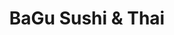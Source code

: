 ---
layout: place
title: BaGu Sushi & Thai
permalink: /minnesota/minneapolis/bagu-sushi-thai.html
stateAbbr: MN
stateName: Minnesota
cityName: Minneapolis
seo:
  type: restaurant
  links: https://bagusushi.com/
place_id: ChIJlT0LsdQn9ocR4MpC0xFDdgE
photos:
  - name: >-
      places/ChIJlT0LsdQn9ocR4MpC0xFDdgE/photos/AeeoHcL65nrPdPZjk8Opv_0npQaXoEc_oxMCXxoo688cvGqXVvcVoUGieELiu8segLk2e9lhDIdebm6PFxJHBbzvsgtvOxfdAbDkc44kNqqyxjS3W6Ll-cn70UIq-Rn8F5MG8JI0u8LHJ_kfnraGjrDUmTSP_dk7JGTunfx4OgPJk9UXMXOH8cKz-VEOKmdWLIX7UFb00gVNq7AqTXbloi9Uppw_6Ozc1ZBhzRZ4rxgZnMB1aJ0IeQVtYKEjwi25xIfX4XnmN1RflWr2FN6PEPe0ErofVqhcvjzbkbeV4lRvkKj4g6yjKx50qp9XaNhjY8pcAs4ZE6pcHREeg-acLDPsRdnCZQaPdAOffnYt-8StsK9KjJ2V5ggwL7t4cAjHyaHzbQN_f4GKZAx02fs82yfIuwABhpmUfvqldyHxf7KEMj8
    widthPx: 2268
    heightPx: 4032
    authorAttributions:
      - displayName: David Speidel
        uri: https://maps.google.com/maps/contrib/111799550478985548024
        photoUri: >-
          https://lh3.googleusercontent.com/a-/ALV-UjUSD7L_PYxb22KP5WLFVIhU7bE8XV0JDiZs-3J7rgygX_qlsXzJMw=s100-p-k-no-mo
    flagContentUri: >-
      https://www.google.com/local/imagery/report/?cb_client=maps_api_places.places_api&image_key=!1e10!2sCIHM0ogKEICAgICT44Saeg&hl=en-US
    googleMapsUri: >-
      https://www.google.com/maps/place//data=!3m4!1e2!3m2!1sCIHM0ogKEICAgICT44Saeg!2e10!4m2!3m1!1s0x87f627d4b10b3d95:0x1764311d342cae0
  - name: >-
      places/ChIJlT0LsdQn9ocR4MpC0xFDdgE/photos/AeeoHcJkQ-p3dr7iYa3l0W6WdPPqCpcbaD_uQF_ehMa788_g_gSfpLF7RrGENEkYeA4yvyAHeXhuaZ_bb2IZrVIamPwWblU0FNARYxa_bs_Cf5ZT065NQeZMJ-t_iBDS1pmROTRg2hCjk-euBOAI2A4Gp8dPsVZmAOvztCuAIxgCOn2CKHUhD11kDqIwed-ivfreOI5Db8FNjc5G2fpbHTXd5n2qplpzaNIsAvzToX8EEyCrZvkL1Zw6a2ydm6X49Xmnz5YvuEyMtBI3fZI7mZqleVhhKoNPYKfVvafPy3gAlQQ1aA
    widthPx: 2448
    heightPx: 3264
    authorAttributions:
      - displayName: BaGu Sushi & Thai
        uri: https://maps.google.com/maps/contrib/105874581359170965222
        photoUri: >-
          https://lh3.googleusercontent.com/a-/ALV-UjUA3Rf3Lb8jnTAKsX7ry-hHLUtJjwlhPof8b4IM3ow1RlCDBPQ=s100-p-k-no-mo
    flagContentUri: >-
      https://www.google.com/local/imagery/report/?cb_client=maps_api_places.places_api&image_key=!1e10!2sAF1QipO82oE5IHaKZoajuzYf5OuCuRolBjdkFXP05xUH&hl=en-US
    googleMapsUri: >-
      https://www.google.com/maps/place//data=!3m4!1e2!3m2!1sAF1QipO82oE5IHaKZoajuzYf5OuCuRolBjdkFXP05xUH!2e10!4m2!3m1!1s0x87f627d4b10b3d95:0x1764311d342cae0
  - name: >-
      places/ChIJlT0LsdQn9ocR4MpC0xFDdgE/photos/AeeoHcL_DHOEmR8GoWrNwyNdpPTmRL9o7bYoBVwJYgtg7lfrolFaAALMlbzYxDnLU_-Z1YwY-ri0sghSEUcaqAS5VL08xe_FKlrLF91oLEhgeiqYf4GELpiRX4SJOU0azT41n2r0JEc8mgAwnxAIIU5DQsucHpZX1wTl05Mj9InuV1glogrpjBqzBgEF9ivgtLo2SxoCi5r6aZugK0Tvz5Ui6S-4ndF4faoDMUUT2UE-zhx48tNp2rlyMfWnyol_oZVcF8dQknl_7nQW9XuMCO1_sHB9zX7finBuPjoQPPROJP8cLDTrfz19x5wVhtnqSdeXqS3cYX79DleewIzMy50udVNn_4nCVqPHxBNuOiDoTuZQvIkR-77jkUYYIpnS_N87M08GNkgm7KiUqV4R_X4B0RkYSU2YC88vGSP7lKimOQQ
    widthPx: 3024
    heightPx: 4032
    authorAttributions:
      - displayName: Marin Reder
        uri: https://maps.google.com/maps/contrib/112680268525469633561
        photoUri: >-
          https://lh3.googleusercontent.com/a-/ALV-UjXjIM1ux5vjI1w8IFekP-rh45Bl1kVWs8yVx3b2WWCYmwuwMmQ19g=s100-p-k-no-mo
    flagContentUri: >-
      https://www.google.com/local/imagery/report/?cb_client=maps_api_places.places_api&image_key=!1e10!2sCIHM0ogKEICAgMDoxOS2aw&hl=en-US
    googleMapsUri: >-
      https://www.google.com/maps/place//data=!3m4!1e2!3m2!1sCIHM0ogKEICAgMDoxOS2aw!2e10!4m2!3m1!1s0x87f627d4b10b3d95:0x1764311d342cae0
  - name: >-
      places/ChIJlT0LsdQn9ocR4MpC0xFDdgE/photos/AeeoHcIVMAwbSg1TZshUgJ5E87_QHY1EzI739EzjYjbImBJc0I02EXTyY2Ocm94XkcTPFwRxtsZLKk9jq40dqOpcYyaVAvJi7CK-gUkRkHUHc4FhJQZJgPv8e1Mg0MspfHdlGxHKkDwUkxjnx8FPs8P3XU7bMvU13jjDDjecFxbhcuvypynOdbDGDqDFq8nPGuLa6aaMUIHFYj5NkXxvdxRjgeZ0Vb8rm0B9-B033wn6vcT7D0cXwaGfH15p1jZqNU1W-MP-26noz-zEYyziRJJ_4HJWwz9zSKxJq68ueIrXyZI3IfU590NMYiZxniEQFWb6WYq67xafKhrJ1BwXObmmpD9qFC-tkammwznnYEm54fNwyn7vjaFfoYDMfdMyQmP88rMj8MnluXEePpZDIrLOawcmnaZyrGcxuQl3X5yK4d8hLw
    widthPx: 3206
    heightPx: 2268
    authorAttributions:
      - displayName: David Speidel
        uri: https://maps.google.com/maps/contrib/111799550478985548024
        photoUri: >-
          https://lh3.googleusercontent.com/a-/ALV-UjUSD7L_PYxb22KP5WLFVIhU7bE8XV0JDiZs-3J7rgygX_qlsXzJMw=s100-p-k-no-mo
    flagContentUri: >-
      https://www.google.com/local/imagery/report/?cb_client=maps_api_places.places_api&image_key=!1e10!2sCIHM0ogKEICAgMDA7eygVQ&hl=en-US
    googleMapsUri: >-
      https://www.google.com/maps/place//data=!3m4!1e2!3m2!1sCIHM0ogKEICAgMDA7eygVQ!2e10!4m2!3m1!1s0x87f627d4b10b3d95:0x1764311d342cae0
  - name: >-
      places/ChIJlT0LsdQn9ocR4MpC0xFDdgE/photos/AeeoHcLOKu5CzN9YcTJeeH12r76AsVhOo-ykd1om84PCsy2SLwKLjyVihUZ3-Im-SY8CVJPqUPciZlDgr6QJE0lSEPPJvr86TvVD3BY521TF_7udZUWC7sOIjx4sMVD-dBTHUh14q96pKqvI-3NH_OFCVByUYw-pxUlAhVi2pjq0Ep9cvz_1HUX_UACzVv_ynLgXZ_ZEHQY1LrySGipHSaWnCWo73_Z7lWsM7vLPASTYr4oEGsCsJDI-1sJFBfC320uZu1MBQcdAnykXex3BMpdxlrA52KLA5xW0C_UnG4qorIRJFdGDqe54vcOieOXQclMtafsA4hzcYcU_x3jC8k3VD8lLLJygRpwd5NESQs7gn98J5wFtSTD7H8GoP0RKZfRhVRy7Y541W6ut7E59u5ZQBTE0frVsgLQvkGMsIMdPhm-TFxtm
    widthPx: 3008
    heightPx: 4000
    authorAttributions:
      - displayName: Leng Xiong
        uri: https://maps.google.com/maps/contrib/114085691799109637909
        photoUri: >-
          https://lh3.googleusercontent.com/a-/ALV-UjXJUsByhgc9XD1oAfukBX1tYqjwzflJExRL64Htfg4FwXBX70wZOg=s100-p-k-no-mo
    flagContentUri: >-
      https://www.google.com/local/imagery/report/?cb_client=maps_api_places.places_api&image_key=!1e10!2sCIHM0ogKEICAgID15a3l7wE&hl=en-US
    googleMapsUri: >-
      https://www.google.com/maps/place//data=!3m4!1e2!3m2!1sCIHM0ogKEICAgID15a3l7wE!2e10!4m2!3m1!1s0x87f627d4b10b3d95:0x1764311d342cae0
  - name: >-
      places/ChIJlT0LsdQn9ocR4MpC0xFDdgE/photos/AeeoHcL5BuGvsg1mg7jitBjR-xtkTzxzapYMCr8AyR9QxYX4g4PpVk1UDRXNsKnsCnwnqMFVSTLbeDOAR10bxL6g8V0h02dqtbRpzCBK0RENqVyalWV1-u1nUjz_DwtDyoq7Y0Tr6TCoki3spOvaBqpDAwMJ8g93mPLa3dfzQAJ3GVGcjiu4o9d6zP-XB5rnI9vXiSrS_8IGl3PHpLlR_IqTYyaXvtfyeunvH0ToXdcl1dGPY6lP4U-8H-gk62lW06BCLxb-5fM2freKzECQGDhpM_hzL_jH7yOyr47DgM1tRNKya-acI9xBPFjTjZ6tljNFw_SOBCtZ2Kpq0XnGDFoSYB-06F3M3UxsfwAxp-vgJI2HdUM8-5k8CHLMPVcpmFZkro_mwrC-8lwyx3L4Xwc6-yyHUM5oHThvUjC3zNDrgccd6uPB
    widthPx: 4080
    heightPx: 3072
    authorAttributions:
      - displayName: Carolina Margaria
        uri: https://maps.google.com/maps/contrib/106136339225342169668
        photoUri: >-
          https://lh3.googleusercontent.com/a-/ALV-UjWh6xMEe507xSZHbJD51reIj3upmouva9LObe07h137R09T4bzU-A=s100-p-k-no-mo
    flagContentUri: >-
      https://www.google.com/local/imagery/report/?cb_client=maps_api_places.places_api&image_key=!1e10!2sCIHM0ogKEICAgICvrIrv2gE&hl=en-US
    googleMapsUri: >-
      https://www.google.com/maps/place//data=!3m4!1e2!3m2!1sCIHM0ogKEICAgICvrIrv2gE!2e10!4m2!3m1!1s0x87f627d4b10b3d95:0x1764311d342cae0
  - name: >-
      places/ChIJlT0LsdQn9ocR4MpC0xFDdgE/photos/AeeoHcJMF7wgL7SoPyHd75nV79uCk0Z1apePV1zEcsVKH5pXhq8iEt1wPOlnjXglg0l4IhhJutq-CrZYAq0jW9gdvyui_yJTmcdbtad3SzQY5kDFrJHGeJM3oKaV3S7F4Xbs1SALap4lT951WVmF-nX2Hcp9KXh_SAGKsnm9e4ygtXO3c416Vd8XFkdv7WqfXCA31LxqkTJU-YtSwGIxl0u8-V-c4eis7Dpltkg4TXZ8QhTdUZiaA8_bg94CaDx56MOsJMZkwFbdK2SZRWpwu1w6ef5i8felmZQRdmQkRYH1B1FmIXT7cXX5gZR_-IlgPO4FS0N54VXHx5VMpN-AyeOFe29KDOhKQBr7giHQAf-b_ZuasRFLPlNOd8r4qB8nhgBM7xcnjpf56xKvmjPCAA71A4lF6lX-GFbhwyM_eIXleRUZqCM
    widthPx: 3024
    heightPx: 4032
    authorAttributions:
      - displayName: Sierra Lawrow
        uri: https://maps.google.com/maps/contrib/107248199717454436691
        photoUri: >-
          https://lh3.googleusercontent.com/a-/ALV-UjUoWWFilbSdDzn3_FNAYW8ailRQpOrhgHNmiJE5XUjynhO8NF8=s100-p-k-no-mo
    flagContentUri: >-
      https://www.google.com/local/imagery/report/?cb_client=maps_api_places.places_api&image_key=!1e10!2sCIHM0ogKEICAgID7yYvflgE&hl=en-US
    googleMapsUri: >-
      https://www.google.com/maps/place//data=!3m4!1e2!3m2!1sCIHM0ogKEICAgID7yYvflgE!2e10!4m2!3m1!1s0x87f627d4b10b3d95:0x1764311d342cae0
  - name: >-
      places/ChIJlT0LsdQn9ocR4MpC0xFDdgE/photos/AeeoHcJ4uIFapF5YzhA3poL27SJbyGlOHdh0pogxMqy6jd_M6faVMyOC7Gqrpzm_B2w-80uvEx0Wgj08-JHgIEKYjxLx3sjADZc4nH6o1zxiiZiZfNsbek4QjhFaLeTex6nzaE_4uto3HUZjaX7BeIDKkdA-ESl6DwVuP7UgBcZ6W3RTaP4XzN-oVNuRpS12MaCZ8_a0rfvWlg5K12xr1ACwGJiMt-EO7gKDUO8zRyymHAeb-bAEGN0cZwptS6gS036-mrgNG1W-1X0CGbtzA-BeybedPAQwDkKDl-jCfm4h-i336vOWr1SMmmZdWZrVp8POufGkyTEEWfKDbl-zRH9qEkTW3xTEubhEs17FB2VkWr-ZQNptmRHqy8Or66FfJI-6ZFUUvx-xeCB1nyuHd0Ze32dlTKeGADUnNIjAuCITpJ7H0Plw
    widthPx: 4032
    heightPx: 3024
    authorAttributions:
      - displayName: Yer Yang
        uri: https://maps.google.com/maps/contrib/100582127978411152759
        photoUri: >-
          https://lh3.googleusercontent.com/a/ACg8ocKZNjkYs1I1s0uOTs02UBWsOuBbjciiCYu_Z9pyoikoKm_Rqw=s100-p-k-no-mo
    flagContentUri: >-
      https://www.google.com/local/imagery/report/?cb_client=maps_api_places.places_api&image_key=!1e10!2sCIHM0ogKEICAgIDBvIqz1AE&hl=en-US
    googleMapsUri: >-
      https://www.google.com/maps/place//data=!3m4!1e2!3m2!1sCIHM0ogKEICAgIDBvIqz1AE!2e10!4m2!3m1!1s0x87f627d4b10b3d95:0x1764311d342cae0
  - name: >-
      places/ChIJlT0LsdQn9ocR4MpC0xFDdgE/photos/AeeoHcIdLzofgtZWV12ZlIG6mTou7BEhV8q0jrYoSCkLEjeHpv2XKc2ImlgMD8CdHtPNsoZfdsK7c6pK5S5ypMGeS0BX7CrjAuvrEjrEnCD_z3IUVEgoeldCK5gEbKOqgGxYVu8ctlgAUeRDH6pkqiNN1fKRXVK_ukHOeBOrPeBQy1xwcS4-gY9NHKaqjHs1g2UvslSF6pwyb8x2Ab3PyU_wpoXABwruWElfvQDUlHhrZHYvgPsvTPjbcHeIEvsx43Rlm2rne_JMkTwGGAAQpdBfxW0WNEz5TMde2Jksi0pfMe3LowlCXvr3ESx7PTnoB3VCpEOAnDKa-wQFqo4JGWDFrsYhvlWda88rYkOplCVXZFRA1obcBu-JooJin31dHvLe2_Z9PT3AHh3W4zDNLV0RbyqDjyRCZ9IzvWjnyp97ZQ8jOg
    widthPx: 4032
    heightPx: 3024
    authorAttributions:
      - displayName: P Herr
        uri: https://maps.google.com/maps/contrib/117423349527424820007
        photoUri: >-
          https://lh3.googleusercontent.com/a/ACg8ocLeN4DUQplNbf4C0w2c0S5_iJZIYR1nHY938D1_5FIyuB9_B18=s100-p-k-no-mo
    flagContentUri: >-
      https://www.google.com/local/imagery/report/?cb_client=maps_api_places.places_api&image_key=!1e10!2sCIHM0ogKEICAgICu0Oa2eQ&hl=en-US
    googleMapsUri: >-
      https://www.google.com/maps/place//data=!3m4!1e2!3m2!1sCIHM0ogKEICAgICu0Oa2eQ!2e10!4m2!3m1!1s0x87f627d4b10b3d95:0x1764311d342cae0
  - name: >-
      places/ChIJlT0LsdQn9ocR4MpC0xFDdgE/photos/AeeoHcJ7AmdqkRlzJIk3XkoZ5zMEj3_7T41WubHLKH3ozRHWDUML5C9FQa03PFjv26y6syxiXbALBli0GaUdyhzkKgu8ZSDTFnHxRB-lNNw8mBiF_gw0Zm-QkIaBkMPYD57yfRip9NPZQG5YrZAs05wlIDtWsRn7ZG04tk1WfhoagMa-ktMSShEp8N4TAQwLar5ZQKQ3ALM3AB8UO5BtgfJYvWmJIs12nHf0DoycXKGOQ1Fx44Rap89ZAPtN0Tr70KkEkJDxeMLu2yTkMDsmLNZNiQ3l-37sw_I33_LmkDoRW2UbEXtu_yShVcq3s57tvZD61Xteq803P9JWpYKXc0VdxU3HdFJvl3ITEdgKTALuwJokDwikQZ9H6W21BFpZJY447_s1oqWcWPnNeTYIUoO_G7Q2FnXd5aN4Klx71RB6Sph_Zd0c
    widthPx: 3024
    heightPx: 4032
    authorAttributions:
      - displayName: AL
        uri: https://maps.google.com/maps/contrib/108364567993847330977
        photoUri: >-
          https://lh3.googleusercontent.com/a/ACg8ocLm7QjUYZbD1w-w7xCwE_t7BMRObI8l-SV1JDiQX8iUYY3MgvU=s100-p-k-no-mo
    flagContentUri: >-
      https://www.google.com/local/imagery/report/?cb_client=maps_api_places.places_api&image_key=!1e10!2sCIHM0ogKEICAgID97tS43AE&hl=en-US
    googleMapsUri: >-
      https://www.google.com/maps/place//data=!3m4!1e2!3m2!1sCIHM0ogKEICAgID97tS43AE!2e10!4m2!3m1!1s0x87f627d4b10b3d95:0x1764311d342cae0
address: 4741 Chicago Ave, Minneapolis, MN 55407, USA
street: 4741 Chicago Ave
city: Minneapolis
state: MN
zip: '55407'
country: USA
neighborhood: Northrop
latitude: '44.916414'
longitude: '-93.262306'
accessibility_options:
  wheelchairAccessibleParking: true
  wheelchairAccessibleEntrance: true
  wheelchairAccessibleRestroom: true
  wheelchairAccessibleSeating: true
business_status: OPERATIONAL
name: BaGu Sushi & Thai
google_maps_links:
  directionsUri: >-
    https://www.google.com/maps/dir//''/data=!4m7!4m6!1m1!4e2!1m2!1m1!1s0x87f627d4b10b3d95:0x1764311d342cae0!3e0
  placeUri: https://maps.google.com/?cid=105345385127660256
  writeAReviewUri: >-
    https://www.google.com/maps/place//data=!4m3!3m2!1s0x87f627d4b10b3d95:0x1764311d342cae0!12e1
  reviewsUri: >-
    https://www.google.com/maps/place//data=!4m4!3m3!1s0x87f627d4b10b3d95:0x1764311d342cae0!9m1!1b1
  photosUri: >-
    https://www.google.com/maps/place//data=!4m3!3m2!1s0x87f627d4b10b3d95:0x1764311d342cae0!10e5
primary_type: Sushi Restaurant
opening_hours:
  openNow: true
  periods:
    - open:
        day: 0
        hour: 17
        minute: 0
      close:
        day: 0
        hour: 21
        minute: 0
    - open:
        day: 1
        hour: 17
        minute: 0
      close:
        day: 1
        hour: 21
        minute: 0
    - open:
        day: 2
        hour: 17
        minute: 0
      close:
        day: 2
        hour: 21
        minute: 0
    - open:
        day: 3
        hour: 17
        minute: 0
      close:
        day: 3
        hour: 21
        minute: 0
    - open:
        day: 4
        hour: 17
        minute: 0
      close:
        day: 4
        hour: 21
        minute: 0
    - open:
        day: 5
        hour: 17
        minute: 0
      close:
        day: 5
        hour: 21
        minute: 0
    - open:
        day: 6
        hour: 17
        minute: 0
      close:
        day: 6
        hour: 21
        minute: 0
  weekdayDescriptions:
    - 'Monday: 5:00 – 9:00 PM'
    - 'Tuesday: 5:00 – 9:00 PM'
    - 'Wednesday: 5:00 – 9:00 PM'
    - 'Thursday: 5:00 – 9:00 PM'
    - 'Friday: 5:00 – 9:00 PM'
    - 'Saturday: 5:00 – 9:00 PM'
    - 'Sunday: 5:00 – 9:00 PM'
  nextCloseTime: '2025-05-04T02:00:00Z'
secondary_opening_hours:
  - openNow: false
    periods:
      - open:
          day: 0
          hour: 17
          minute: 0
        close:
          day: 0
          hour: 18
          minute: 30
      - open:
          day: 2
          hour: 17
          minute: 0
        close:
          day: 2
          hour: 18
          minute: 30
      - open:
          day: 3
          hour: 17
          minute: 0
        close:
          day: 3
          hour: 18
          minute: 30
      - open:
          day: 4
          hour: 17
          minute: 0
        close:
          day: 4
          hour: 18
          minute: 30
    weekdayDescriptions:
      - 'Monday: Closed'
      - 'Tuesday: 5:00 – 6:30 PM'
      - 'Wednesday: 5:00 – 6:30 PM'
      - 'Thursday: 5:00 – 6:30 PM'
      - 'Friday: Closed'
      - 'Saturday: Closed'
      - 'Sunday: 5:00 – 6:30 PM'
    secondaryHoursType: HAPPY_HOUR
    nextOpenTime: '2025-05-04T22:00:00Z'
phone: (612) 823-5254
price_level: PRICE_LEVEL_MODERATE
price_range: $20 &ndash; $30
rating: '4.4'
rating_count: 521
website: https://bagusushi.com/
description: >-
  Discover BaGu Sushi & Thai in Minneapolis, MN$$$BaGu Sushi & Thai in
  Minneapolis, MN, stands out as a welcoming spot for enjoying fresh sushi and
  flavorful Thai cuisine, making it a go-to choice for those seeking quality
  Asian dining options nearby. This cozy establishment offers a variety of
  dishes paired with selections of wine and sake, creating an inviting
  atmosphere perfect for casual evenings or special occasions. With thoughtful
  accessibility features like wheelchair-friendly entrances and seating, it
  ensures everyone can savor the experience comfortably. Additionally, happy
  hour specials add value for diners looking to explore top-rated sushi in a
  relaxed setting, blending traditional flavors with modern convenience.
generative_summary: >-
  Discover BaGu Sushi & Thai in Minneapolis, MN$$$BaGu Sushi & Thai in
  Minneapolis, MN, stands out as a welcoming spot for enjoying fresh sushi and
  flavorful Thai cuisine, making it a go-to choice for those seeking quality
  Asian dining options nearby. This cozy establishment offers a variety of
  dishes paired with selections of wine and sake, creating an inviting
  atmosphere perfect for casual evenings or special occasions. With thoughtful
  accessibility features like wheelchair-friendly entrances and seating, it
  ensures everyone can savor the experience comfortably. Additionally, happy
  hour specials add value for diners looking to explore top-rated sushi in a
  relaxed setting, blending traditional flavors with modern convenience.
generative_disclosure: Summarized by AI using the Grok-3-Mini model.
reviews: null
review_summary: >-
  What Customers Are Saying About BaGu Sushi & Thai$$$Folks around Minneapolis
  seem to really appreciate the solid vibes at this sushi spot, often
  highlighting the fresh ingredients and tasty combinations that keep them
  coming back for more. Many comments point to the friendly service and
  welcoming environment as standout features, making it a reliable pick for
  groups or solo diners hunting for great Japanese-inspired meals close by.
  While a few mentions note that wait times can vary during peak hours, the
  overall consensus leans positive with praise for the balanced flavors and
  reasonable prices. It's clear from the feedback that this place delivers on
  delivering satisfying experiences, especially for anyone on the hunt for
  top-rated sushi that hits the spot without breaking the bank. All in all, it's
  a spot worth trying if you're in the mood for something delicious and
  dependable.
review_disclosure: Summarized by AI using the Grok-3-Mini model.
parking_options: null
payment_options: null
allow_dogs: null
curbside_pickup: null
delivery: null
dine_in: null
good_for_children: null
good_for_groups: null
good_for_sports: null
live_music: null
menu_for_children: null
outdoor_seating: null
reservable: null
restroom: null
serves_beer: null
serves_breakfast: null
serves_brunch: null
serves_cocktails: null
serves_coffee: null
serves_dinner: null
serves_dessert: null
serves_lunch: null
serves_vegetarian_food: null
serves_wine: null
takeout: null
update_category: enterprise
places_description: null

---